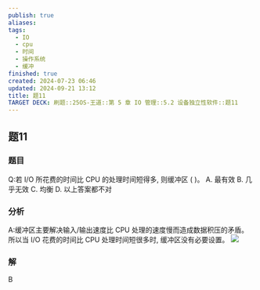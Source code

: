 ```yaml
---
publish: true
aliases: 
tags:
  - IO
  - cpu
  - 时间
  - 操作系统
  - 缓冲
finished: true
created: 2024-07-23 06:46
updated: 2024-09-21 13:12
title: 题11
TARGET DECK: 刷题::25OS-王道::第 5 章 IO 管理::5.2 设备独立性软件::题11
---
```


## 题11
### 题目
Q:若 I/O 所花费的时间比 CPU 的处理时间短得多, 则缓冲区 ( )。
A. 最有效 B. 几乎无效 C. 均衡 D. 以上答案都不对
### 分析
A:缓冲区主要解决输入/输出速度比 CPU 处理的速度慢而造成数据积压的矛盾。
所以当 I/O 花费的时间比 CPU 处理时间短很多时, 缓冲区没有必要设置。
![](https://img.hwenyi.live/202408112058892.webp)
### 解
B
<!--ID: 1723725255736-->
